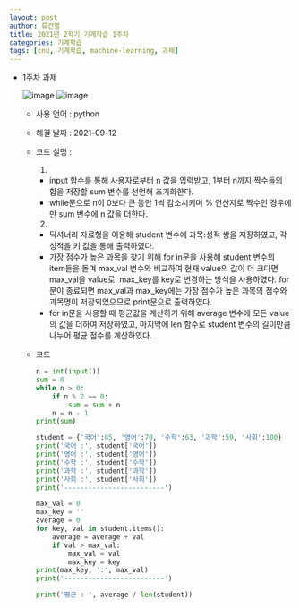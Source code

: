 ```yaml
---
layout: post
author: 류건열
title: 2021년 2학기 기계학습 1주차
categories: 기계학습
tags: [cnu, 기계학습, machine-learning, 과제]
---
```


- 1주차 과제

  ![image](https://user-images.githubusercontent.com/34560965/136653213-1fecefcc-ed9d-4731-ac9b-e2a99399ebd0.png)
  ![image](https://user-images.githubusercontent.com/34560965/136653261-43630304-ee1b-4930-b4ac-3b0dae3e18f3.png)

  - 사용 언어 : python
  - 해결 날짜 : 2021-09-12

  - 코드 설명 :

    1.

    - input 함수를 통해 사용자로부터 n 값을 입력받고, 1부터 n까지 짝수들의 합을 저장할 sum 변수를 선언해 초기화한다.
    - while문으로 n이 0보다 큰 동안 1씩 감소시키며 % 연산자로 짝수인 경우에만 sum 변수에 n 값을 더한다.

    2.

    - 딕셔너리 자료형을 이용해 student 변수에 과목:성적 쌍을 저장하였고, 각 성적을 키 값을 통해 출력하였다.
    - 가장 점수가 높은 과목을 찾기 위해 for in문을 사용해 student 변수의 item들을 돌며 max_val 변수와 비교하여 현재 value의 값이 더 크다면 max_val을 value로, max_key를 key로 변경하는 방식을 사용하였다. for문이 종료되면 max_val과 max_key에는 가장 점수가 높은 과목의 점수와 과목명이 저장되었으므로 print문으로 출력하였다.
    - for in문을 사용할 때 평균값을 계산하기 위해 average 변수에 모든 value의 값을 더하여 저장하였고, 마지막에 len 함수로 student 변수의 길이만큼 나누어 평균 점수를 계산하였다.

  - 코드

    ```python
    n = int(input())
    sum = 0
    while n > 0:
        if n % 2 == 0:
            sum = sum + n
        n = n - 1
    print(sum)
    ```

    ```python
    student = {'국어':85, '영어':70, '수학':63, '과학':59, '사회':100}
    print('국어 :', student['국어'])
    print('영어 :', student['영어'])
    print('수학 :', student['수학'])
    print('과학 :', student['과학'])
    print('사회 :', student['사회'])
    print('-------------------------')

    max_val = 0
    max_key = ''
    average = 0
    for key, val in student.items():
        average = average + val
        if val > max_val:
            max_val = val
            max_key = key
    print(max_key, ':', max_val)
    print('-------------------------')

    print('평균 : ', average / len(student))
    ```
